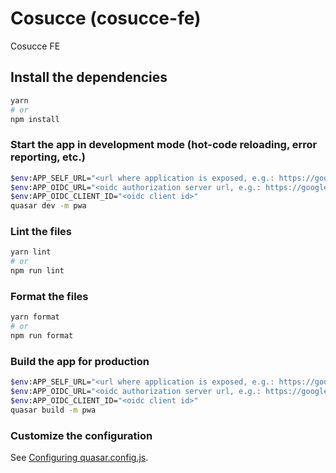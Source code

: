 # Cosucce (cosucce-fe)

Cosucce FE

## Install the dependencies

```bash
yarn
# or
npm install
```

### Start the app in development mode (hot-code reloading, error reporting, etc.)

```bash
$env:APP_SELF_URL="<url where application is exposed, e.g.: https://google.com>"
$env:APP_OIDC_URL="<oidc authorization server url, e.g.: https://google.com>"
$env:APP_OIDC_CLIENT_ID="<oidc client id>"
quasar dev -m pwa
```

### Lint the files

```bash
yarn lint
# or
npm run lint
```

### Format the files

```bash
yarn format
# or
npm run format
```

### Build the app for production

```bash
$env:APP_SELF_URL="<url where application is exposed, e.g.: https://google.com>"
$env:APP_OIDC_URL="<oidc authorization server url, e.g.: https://google.com>"
$env:APP_OIDC_CLIENT_ID="<oidc client id>"
quasar build -m pwa
```

### Customize the configuration

See [Configuring quasar.config.js](https://v2.quasar.dev/quasar-cli-vite/quasar-config-js).
